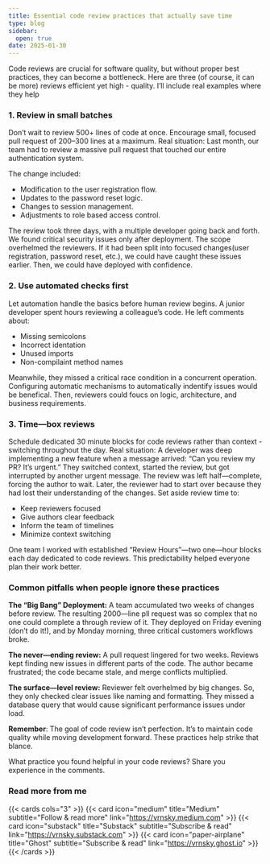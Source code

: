 ```yaml
---
title: Essential code review practices that actually save time
type: blog
sidebar:
  open: true
date: 2025-01-30
---
```


Code reviews are crucial for software quality, but without proper best practices,
they can become a bottleneck. Here are three (of course, it can be more) reviews efficient yet high - quality.
I’ll include real examples where they help

### 1. Review in small batches
Don’t wait to review 500+ lines of code at once. Encourage small, focused pull request of 200–300 lines at a maximum.
Real situation: Last month, our team had to review a massive pull request that touched our entire authentication system.

The change included:
- Modification to the user registration flow.
- Updates to the password reset logic.
- Changes to session management.
- Adjustments to role based access control.

The review took three days, with a multiple developer going back and forth. We found critical security issues only after deployment.
The scope overhelmed the reviewers. If it had been split into focused changes(user registration, password reset, etc.), we could have
caught these issues earlier. Then, we could have deployed with confidence.

### 2. Use automated checks first
Let automation handle the basics before human review begins.
A junior developer spent hours reviewing a colleague’s code. He left comments about:
- Missing semicolons
- Incorrect identation
- Unused imports
- Non-compilaint method names

Meanwhile, they missed a critical race condition in a concurrent operation.
Configuring automatic mechanisms to automatically indentify issues would be benefical.
Then, reviewers could foucs on logic, architecture, and business requirements.

### 3. Time—box reviews
Schedule dedicated 30 minute blocks for code reviews rather than context - switching throughout the day.
Real situation: A developer was deep implementing a new feature when a message arrived: “Can you review my PR? It’s urgent.”
They switched context, started the review, but got interrupted by another urgent message. The review was left half—complete,
forcing the author to wait. Later, the reviewer had to start over because they had lost their understanding of the changes.
Set aside review time to:
- Keep reviewers focused
- Give authors clear feedback
- Inform the team of timelines
- Minimize context switching

One team I worked with established “Review Hours”—two one—hour blocks
each day dedicated to code reviews. This predictability helped everyone plan their work better.

### Common pitfalls when people ignore these practices
**The “Big Bang” Deployment:** A team accumulated two weeks of changes before review. The resulting 2000—line pll request was
so complex that no one could complete a through review of it. They deployed on Friday evening (don’t do it!), and by Monday morning,
three critical customers workflows broke.

**The never—ending review:** A pull request lingered for two weeks. Reviews kept finding new issues in different parts of the code.
The author became frustrated; the code became stale, and merge conflicts multiplied.

**The surface—level review:** Reviewer felt overhelmed by big changes. So, they only checked clear issues like naming and formatting.
They missed a database query that would cause significant performance issues under load.

**Remember**: The goal of code review isn’t perfection. It’s to maintain code quality while moving development forward. These practices help strike that blance.

What practice you found helpful in your code reviews? Share you experience in the comments.

### Read more from me
{{< cards cols="3" >}}
{{< card icon="medium" title="Medium" subtitle="Follow & read more" link="https://vrnsky.medium.com" >}}
{{< card icon="substack" title="Substack" subtitle="Subscribe & read" link="https://vrnsky.substack.com"  >}}
{{< card icon="paper-airplane" title="Ghost" subtitle="Subscribe & read" link="https://vrnsky.ghost.io"  >}}
{{< /cards >}}
